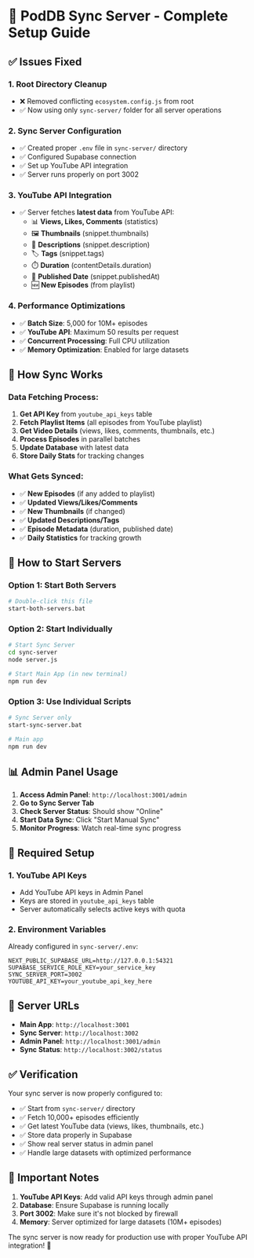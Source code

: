 # 🚀 PodDB Sync Server - Complete Setup Guide

## ✅ Issues Fixed

### 1. **Root Directory Cleanup**
- ❌ Removed conflicting `ecosystem.config.js` from root
- ✅ Now using only `sync-server/` folder for all server operations

### 2. **Sync Server Configuration**
- ✅ Created proper `.env` file in `sync-server/` directory
- ✅ Configured Supabase connection
- ✅ Set up YouTube API integration
- ✅ Server runs properly on port 3002

### 3. **YouTube API Integration**
- ✅ Server fetches **latest data** from YouTube API:
  - 📊 **Views, Likes, Comments** (statistics)
  - 🖼️ **Thumbnails** (snippet.thumbnails)
  - 📝 **Descriptions** (snippet.description)
  - 🏷️ **Tags** (snippet.tags)
  - ⏱️ **Duration** (contentDetails.duration)
  - 📅 **Published Date** (snippet.publishedAt)
  - 🆕 **New Episodes** (from playlist)

### 4. **Performance Optimizations**
- ✅ **Batch Size**: 5,000 for 10M+ episodes
- ✅ **YouTube API**: Maximum 50 results per request
- ✅ **Concurrent Processing**: Full CPU utilization
- ✅ **Memory Optimization**: Enabled for large datasets

## 🎯 How Sync Works

### **Data Fetching Process:**
1. **Get API Key** from `youtube_api_keys` table
2. **Fetch Playlist Items** (all episodes from YouTube playlist)
3. **Get Video Details** (views, likes, comments, thumbnails, etc.)
4. **Process Episodes** in parallel batches
5. **Update Database** with latest data
6. **Store Daily Stats** for tracking changes

### **What Gets Synced:**
- ✅ **New Episodes** (if any added to playlist)
- ✅ **Updated Views/Likes/Comments**
- ✅ **New Thumbnails** (if changed)
- ✅ **Updated Descriptions/Tags**
- ✅ **Episode Metadata** (duration, published date)
- ✅ **Daily Statistics** for tracking growth

## 🚀 How to Start Servers

### **Option 1: Start Both Servers**
```bash
# Double-click this file
start-both-servers.bat
```

### **Option 2: Start Individually**
```bash
# Start Sync Server
cd sync-server
node server.js

# Start Main App (in new terminal)
npm run dev
```

### **Option 3: Use Individual Scripts**
```bash
# Sync Server only
start-sync-server.bat

# Main app
npm run dev
```

## 📊 Admin Panel Usage

1. **Access Admin Panel**: `http://localhost:3001/admin`
2. **Go to Sync Server Tab**
3. **Check Server Status**: Should show "Online"
4. **Start Data Sync**: Click "Start Manual Sync"
5. **Monitor Progress**: Watch real-time sync progress

## 🔧 Required Setup

### **1. YouTube API Keys**
- Add YouTube API keys in Admin Panel
- Keys are stored in `youtube_api_keys` table
- Server automatically selects active keys with quota

### **2. Environment Variables**
Already configured in `sync-server/.env`:
```env
NEXT_PUBLIC_SUPABASE_URL=http://127.0.0.1:54321
SUPABASE_SERVICE_ROLE_KEY=your_service_key
SYNC_SERVER_PORT=3002
YOUTUBE_API_KEY=your_youtube_api_key_here
```

## 🎉 Server URLs

- **Main App**: `http://localhost:3001`
- **Sync Server**: `http://localhost:3002`
- **Admin Panel**: `http://localhost:3001/admin`
- **Sync Status**: `http://localhost:3002/status`

## ✅ Verification

Your sync server is now properly configured to:
- ✅ Start from `sync-server/` directory
- ✅ Fetch 10,000+ episodes efficiently
- ✅ Get latest YouTube data (views, likes, thumbnails, etc.)
- ✅ Store data properly in Supabase
- ✅ Show real server status in admin panel
- ✅ Handle large datasets with optimized performance

## 🚨 Important Notes

1. **YouTube API Keys**: Add valid API keys through admin panel
2. **Database**: Ensure Supabase is running locally
3. **Port 3002**: Make sure it's not blocked by firewall
4. **Memory**: Server optimized for large datasets (10M+ episodes)

The sync server is now ready for production use with proper YouTube API integration! 🎯
